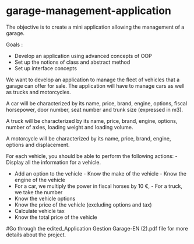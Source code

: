 # garage-management-application

The objective is to create a mini application allowing the management of a garage.

Goals :
 - Develop an application using advanced concepts of OOP
 - Set up the notions of class and abstract method
 - Set up interface concepts

We want to develop an application to manage the fleet of vehicles that a garage can offer for sale. The application will have to manage 
cars as well as trucks and motorcycles.

A car will be characterized by its name, price, brand, engine, options, fiscal horsepower, door number, seat number and trunk size 
(expressed in m3).

A truck will be characterized by its name, price, brand, engine, options, number of axles, loading weight and loading volume.

A motorcycle will be characterized by its name, price, brand, engine, options and displacement.

For each vehicle, you should be able to perform the following actions: - Display all the 
information for a vehicle.


- Add an option to the vehicle - Know the 
make of the vehicle - Know the engine of the 
vehicle
- For a car, we multiply the power in fiscal horses by 10 €, - For a truck, we take the number 
- Know the vehicle options
- Know the price of the vehicle (excluding options and tax)
- Calculate vehicle tax
- Know the total price of the vehicle

#Go through the edited_Application Gestion Garage-EN (2).pdf file for more details about the project.


